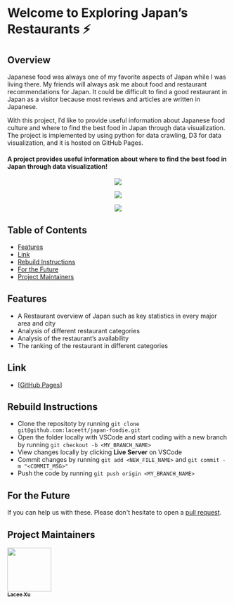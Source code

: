 # Welcome to Exploring Japan’s Restaurants ⚡️ 


## Overview

Japanese food was always one of my favorite aspects of Japan while I was living there. My friends will always ask me about food and restaurant recommendations for Japan. It could be difficult to find a good restaurant in Japan as a visitor because most reviews and articles are written in Japanese.

With this project, I’d like to provide useful information about Japanese food culture and where to find the best food in Japan through data visualization. The project is implemented by using python for data crawling, D3 for data visualization, and it is hosted on GitHub Pages.



#### A project provides useful information about where to find the best food in Japan through data visualization!


<p align="center">
  <kbd><img src="https://media.giphy.com/media/RTp3RsNNdq37y/giphy.gif"></img></kbd>
</p>
<p align="center">
  <kbd><img src="https://media.giphy.com/media/Ru6AkphoLHiXm/giphy.gif"></img></kbd>
</p>
<p align="center">
  <kbd><img src="https://media.giphy.com/media/vKXDpyjWYIbks/giphy.gif"></img></kbd>
</p>


## Table of Contents

- [Features](#features)
- [Link](#link)
- [Rebuild Instructions](#rebuild-instructions)
- [For the Future](#for-the-future)
- [Project Maintainers](#project-maintainers)


## Features

+ A Restaurant overview of Japan such as key statistics in every major area and city
+ Analysis of different restaurant categories
+ Analysis of the restaurant’s availability
+ The ranking of the restaurant in different categories


## Link

+ [[GitHub Pages](https://laceett.github.io/japan-foodie/my-page.html)]


## Rebuild Instructions

+ Clone the repositoty by running `git clone git@github.com:laceett/japan-foodie.git`
+ Open the folder locally with VSCode and start coding with a new branch by running `git checkout -b <MY_BRANCH_NAME>`
+ View changes locally by clicking **Live Server** on VSCode
+ Commit changes by running `git add <NEW_FILE_NAME>` and `git commit -m "<COMMIT_MSG>"`
+ Push the code by running `git push origin <MY_BRANCH_NAME>`


## For the Future

If you can help us with these. Please don't hesitate to open a [pull request](https://github.com/laceett/japan-foodie/issues).

## Project Maintainers 

<td align="center"><a href="https://github.com/laceett"><img src="https://avatars3.githubusercontent.com/u/33075375?s=400&u=63aa9c0b047dcf26c82ecde36a0afdfd72e5e3ad&v=4" width="100px;" alt=""/><br /><sub><b>Lacee Xu</b></sub></a></td>




